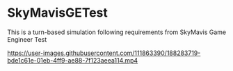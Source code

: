 # SkyMavisGETest
This is a turn-based simulation following requirements from SkyMavis Game Engineer Test

https://user-images.githubusercontent.com/111863390/188283719-bde1c61e-01eb-4ff9-ae88-7f123aeea114.mp4



